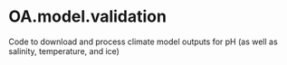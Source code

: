 # OA.model.validation

Code to download and process climate model outputs for pH (as well as salinity, temperature, and ice)
